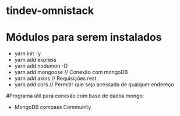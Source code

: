 # tindev-omnistack

# Módulos para serem instalados
* yarn init -y
* yarn add express
* yarn add nodemon -D
* yarn add mongoose // Conexão com mongoDB
* yarn add axios // Requisições rest
* yarn add cors // Permitir que seja acessada de qualquer endereço

#Programa útil para conexão com base de dados mongo: 
* MongoDB compass Community